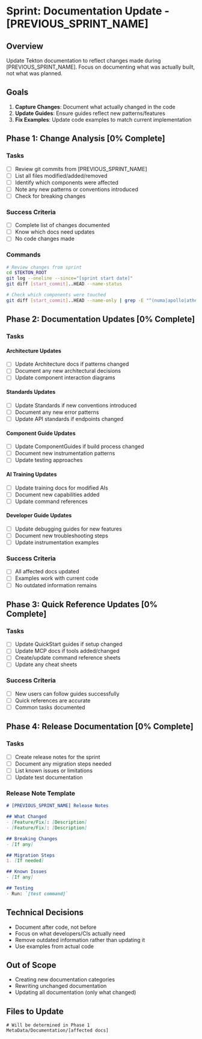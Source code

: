# Sprint: Documentation Update - [PREVIOUS_SPRINT_NAME]

## Overview
Update Tekton documentation to reflect changes made during [PREVIOUS_SPRINT_NAME]. Focus on documenting what was actually built, not what was planned.

## Goals
1. **Capture Changes**: Document what actually changed in the code
2. **Update Guides**: Ensure guides reflect new patterns/features
3. **Fix Examples**: Update code examples to match current implementation

## Phase 1: Change Analysis [0% Complete]

### Tasks
- [ ] Review git commits from [PREVIOUS_SPRINT_NAME]
- [ ] List all files modified/added/removed
- [ ] Identify which components were affected
- [ ] Note any new patterns or conventions introduced
- [ ] Check for breaking changes

### Success Criteria
- [ ] Complete list of changes documented
- [ ] Know which docs need updates
- [ ] No code changes made

### Commands
```bash
# Review changes from sprint
cd $TEKTON_ROOT
git log --oneline --since="[sprint start date]"
git diff [start_commit]..HEAD --name-status

# Check which components were touched
git diff [start_commit]..HEAD --name-only | grep -E "^(numa|apollo|athena|rhetor|aish|terma)/"
```

## Phase 2: Documentation Updates [0% Complete]

### Tasks
#### Architecture Updates
- [ ] Update Architecture docs if patterns changed
- [ ] Document any new architectural decisions
- [ ] Update component interaction diagrams

#### Standards Updates  
- [ ] Update Standards if new conventions introduced
- [ ] Document any new error patterns
- [ ] Update API standards if endpoints changed

#### Component Guide Updates
- [ ] Update ComponentGuides if build process changed
- [ ] Document new instrumentation patterns
- [ ] Update testing approaches

#### AI Training Updates
- [ ] Update training docs for modified AIs
- [ ] Document new capabilities added
- [ ] Update command references

#### Developer Guide Updates
- [ ] Update debugging guides for new features
- [ ] Document new troubleshooting steps
- [ ] Update instrumentation examples

### Success Criteria
- [ ] All affected docs updated
- [ ] Examples work with current code
- [ ] No outdated information remains

## Phase 3: Quick Reference Updates [0% Complete]

### Tasks
- [ ] Update QuickStart guides if setup changed
- [ ] Update MCP docs if tools added/changed
- [ ] Create/update command reference sheets
- [ ] Update any cheat sheets

### Success Criteria
- [ ] New users can follow guides successfully
- [ ] Quick references are accurate
- [ ] Common tasks documented

## Phase 4: Release Documentation [0% Complete]

### Tasks
- [ ] Create release notes for the sprint
- [ ] Document any migration steps needed
- [ ] List known issues or limitations
- [ ] Update test documentation

### Release Note Template
```markdown
# [PREVIOUS_SPRINT_NAME] Release Notes

## What Changed
- [Feature/Fix]: [Description]
- [Feature/Fix]: [Description]

## Breaking Changes
- [If any]

## Migration Steps
1. [If needed]

## Known Issues
- [If any]

## Testing
- Run: `[test command]`
```

## Technical Decisions
- Document after code, not before
- Focus on what developers/CIs actually need
- Remove outdated information rather than updating it
- Use examples from actual code

## Out of Scope
- Creating new documentation categories
- Rewriting unchanged documentation
- Updating all documentation (only what changed)

## Files to Update
```
# Will be determined in Phase 1
MetaData/Documentation/[affected docs]
```